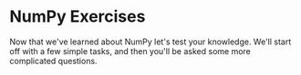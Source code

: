 # NumPy Exercises


Now that we've learned about NumPy let's test your knowledge. We'll start off with a few simple tasks, and then you'll be asked some more complicated questions.
